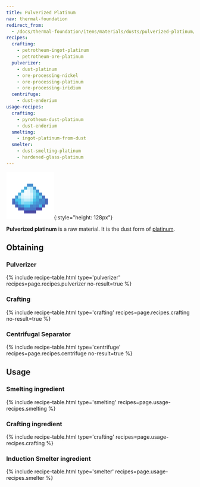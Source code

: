 ```yaml
---
title: Pulverized Platinum
nav: thermal-foundation
redirect_from:
  - /docs/thermal-foundation/items/materials/dusts/pulverized-platinum/
recipes:
  crafting:
    - petrotheum-ingot-platinum
    - petrotheum-ore-platinum
  pulverizer:
    - dust-platinum
    - ore-processing-nickel
    - ore-processing-platinum
    - ore-processing-iridium
  centrifuge:
    - dust-enderium
usage-recipes:
  crafting:
    - pyrotheum-dust-platinum
    - dust-enderium
  smelting:
    - ingot-platinum-from-dust
  smelter:
    - dust-smelting-platinum
    - hardened-glass-platinum
---
```


![Pulverized platinum](/assets/images/thermal-foundation/dust-platinum.png){:style="height: 128px"}


**Pulverized platinum** is a raw material. It is the dust form of
[platinum](/docs/platinum-ingot/).


Obtaining
---------

### Pulverizer
{% include recipe-table.html type='pulverizer' recipes=page.recipes.pulverizer no-result=true %}

### Crafting
{% include recipe-table.html type='crafting' recipes=page.recipes.crafting no-result=true %}

### Centrifugal Separator
{% include recipe-table.html type='centrifuge' recipes=page.recipes.centrifuge no-result=true %}


Usage
-----

### Smelting ingredient
{% include recipe-table.html type='smelting' recipes=page.usage-recipes.smelting %}

### Crafting ingredient
{% include recipe-table.html type='crafting' recipes=page.usage-recipes.crafting %}

### Induction Smelter ingredient
{% include recipe-table.html type='smelter' recipes=page.usage-recipes.smelter %}
